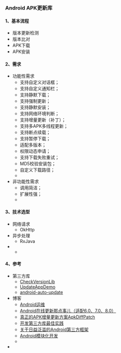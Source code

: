 ### Android APK更新库

#### 1、基本流程

- 版本更新检测
- 版本比对
- APK下载
- APK安装

####  2、需求

- 功能性需求
  - 支持自定义对话框；
  - 支持自定义通知栏；
  - 支持静默下载；
  - 支持强制更新；
  - 支持静默安装；
  - 支持网络环境判断；
  - 支持增量更新（补丁）；
  - 支持多APK多线程更新；
  - 支持断点续载；
  - 支持暂停下载；
  - 适配多版本；
  - 权限动态申请；
  - 支持下载失败重试；
  - MD5校验安装包；
  - 自定义下载路径；
  - 
- 非功能性需求
  - 调用简洁；
  - 扩展性强；
  - 

#### 3、技术选型

- 网络请求
  - OkHttp
- 异步处理
  - RxJava
- 
  - 

#### 4、参考

- 第三方库
  - [CheckVersionLib](https://github.com/AlexLiuSheng/CheckVersionLib)
  - [UpdateAppDemo](https://github.com/teprinciple/UpdateAppDemo)
  - [android-auto-update](https://github.com/feicien/android-auto-update)
- 博客
  - [Android运维](https://www.jianshu.com/p/d2611f4462f8)
  - [Android在线更新那点事儿（适配6.0、7.0、8.0）](https://juejin.im/post/5ae3d40bf265da0b886d29f9)
  - [真正的APK增量更新方案ApkDiffPatch](https://blog.csdn.net/housisong/article/details/79768678)
  - [开发第三方库最佳实践](https://juejin.im/entry/574da0742e958a005efd9114)
  - [关于日益泛滥的Android第三方框架](https://aspook.com/2016/10/25/%E5%85%B3%E4%BA%8E%E6%97%A5%E7%9B%8A%E6%B3%9B%E6%BB%A5%E7%9A%84Android%E7%AC%AC%E4%B8%89%E6%96%B9%E6%A1%86%E6%9E%B6/)
  - [Android模块化开发](https://www.jianshu.com/p/0ea37b2c7ce7)
  - 
- 








